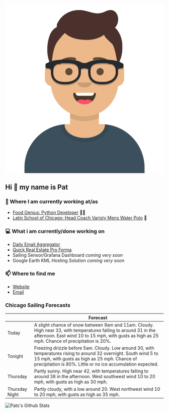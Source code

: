 [![Social banner for p-j-falconer](https://raw.githubusercontent.com/P-J-FALCONER/P-J-FALCONER/master/assets/avataaars.svg)](https://patfalconer.com/)
## Hi :wave: my name is Pat

### 💼 Where I am currently working at/as
- [Food Genius: Python Developer](https://getfoodgenius.com/) 🍔🐍
- [Latin School of Chicago: Head Coach Varisty Mens Water Polo](https://www.latinschool.org/) 🤽


### 💻 What i am currently/done working on
 - [Daily Email Aggregator](https://github.com/P-J-FALCONER/dott_daily_mail)
 - [Quick Real Estate Pro Forma](https://github.com/P-J-FALCONER/henry)
 - Sailing Sensor/Grafana Dashboard *coming very soon*
 - Google Earth KML Hosting Solution *coming very soon*

### 📫 Where to find me
 - [Website](https://patfalconer.com/)
 - [Email](mailto:patrick.j.falconer@gmail.com)


### Chicago Sailing Forecasts
|   | Forecast  |
|---|---|
| Today | A slight chance of snow between 9am and 11am. Cloudy. High near 33, with temperatures falling to around 31 in the afternoon. East wind 10 to 15 mph, with gusts as high as 25 mph. Chance of precipitation is 20%. |
| Tonight | Freezing drizzle before 5am. Cloudy. Low around 30, with temperatures rising to around 32 overnight. South wind 5 to 15 mph, with gusts as high as 25 mph. Chance of precipitation is 80%. Little or no ice accumulation expected. |
| Thursday | Partly sunny. High near 42, with temperatures falling to around 38 in the afternoon. West southwest wind 10 to 20 mph, with gusts as high as 30 mph. |
| Thursday Night | Partly cloudy, with a low around 20. West northwest wind 10 to 20 mph, with gusts as high as 35 mph. |

![Pats's Github Stats](https://github-readme-stats.vercel.app/api?username=p-j-falconer&show_icons=true&theme=radical)

